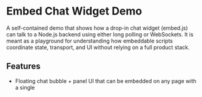 # Embed Chat Widget Demo

A self-contained demo that shows how a drop-in chat widget (embed.js) can talk to a Node.js backend using either long polling or WebSockets. It is meant as a playground for understanding how embeddable scripts coordinate state, transport, and UI without relying on a full product stack.

## Features

* Floating chat bubble + panel UI that can be embedded on any page with a single <script> tag
* Visitor identity persisted in localStorage, conversation history kept in memory on the server
* Transport toggle between long polling and WebSockets to compare latency and architecture trade-offs
* Express server that serves static assets, handles incoming messages, and simulates AI replies
* Minimal, dependency-light stack that�s easy to explore or extend

## Prerequisites

* Node.js 18 or newer (for crypto.randomUUID and modern ECMAScript features)
* npm 9+ (bundled with recent Node.js versions)

## Getting Started

```bash
# Clone your fork of the repo
git clone https://github.com/kunmifab/embed-js-chat-widget.git
cd embed-demo

# Install dependencies
npm install

# Start the demo server (listens on http://localhost:3000)
node src/server.js
```

Once the server is running, open [http://localhost:3000](http://localhost:3000) in a browser. The public/host.html page loads the widget via the script tag that would normally live on a customer site.

## Using the Widget on Another Site

Add the following script tag to any HTML page (adjust attributes as needed):

```html
<script
  src="http://localhost:3000/embed.js"
  data-company="demo-company"
  data-transport="ws"     <!-- "ws" for WebSockets, "poll" for long polling -->
  data-position="bottom-right"
  data-api="http://localhost:3000">
</script>
```

### Data Attributes

* data-company: Logical tenant/customer identifier (used in conversation keys)
* data-transport: ws or poll to select how messages flow from the backend
* data-position: Controls bubble/panel anchoring (ottom-right, ottom-left, ottom-center, 	op-right, 	op-left)
* data-api: Base URL for the API and WebSocket endpoints; point this to your deployed backend if hosting remotely

## API & Transport Details

### HTTP Endpoints

* POST /api/messages

  * Body: { companyId, visitorId, text, transport }
  * Stores the visitor message, kicks off a simulated AI reply, and returns { ok: true, convId, transport }
* GET /api/poll

  * Query: companyId, visitorId, optional lastId
  * Returns any new messages immediately or holds the request open for up to 25 seconds (long polling)
* GET /

  * Serves public/host.html, a simple demo host page

### WebSocket Endpoint

* ws\://<host>/ws?companyId=...\&visitorId=...

  * On connect: sends recent message history (	type: "history")
  * New messages broadcast as 	type: "message"
  * Client can send { type: "userMessage", text } to push a new visitor message

## Project Structure

```
.
+- public/
|  +- embed.js       # Embeddable widget script
|  +- host.html      # Demo host page served at /
+- src/
|  +- server.js      # Express + WebSocket backend
+- package.json
+- README.md
```

## Development Notes

* Conversation history and pending long-poll requests live in memory; restart the server to reset state
* The simulated AI reply uses a canned set of responses with randomized delay to mimic real processing
* Feel free to add a start script (e.g. "start": "node src/server.js") if you prefer
  pm start
* For production-style deployments, you�d typically add persistence, authentication, rate limiting, metrics, and swap long polling for WebSockets where infrastructure allows it

## Extending the Demo

Ideas for experimentation:

1. Persist conversations to a database (SQLite, Postgres, etc.)
2. Replace the canned AI reply with a real assistant or third-party API
3. Add typing indicators or read receipts to contrast polling vs WebSocket UX
4. Introduce reconnect/backoff strategies and health pings for the WebSocket client

## License
MIT
